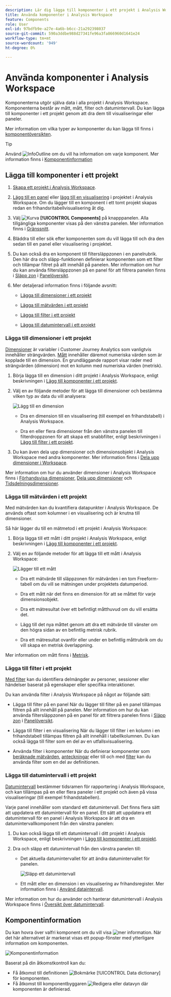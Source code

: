 ```yaml
---
description: Lär dig lägga till komponenter i ett projekt i Analysis Workspace
title: Använda komponenter i Analysis Workspace
feature: Components
role: User
exl-id: 97bdfb9e-a27e-4a6b-b6cc-21a292398037
source-git-commit: 590a3ddbe988d27341fe96a3fa866960d1641e24
workflow-type: tm+mt
source-wordcount: '949'
ht-degree: 0%

---
```


# Använda komponenter i Analysis Workspace

Komponenterna utgör själva data i alla projekt i Analysis Workspace. Komponenterna består av mått, mått, filter och datumintervall. Du kan lägga till komponenter i ett projekt genom att dra dem till visualiseringar eller paneler.

Mer information om vilka typer av komponenter du kan lägga till finns i [komponentöversikten](/help/components/overview.md).

>[!TIP]
>
>Använd ![InfoOutline](/help/assets/icons/InfoOutline.svg) om du vill ha information om varje komponent. Mer information finns i [Komponentinformation](#component-info)

## Lägga till komponenter i ett projekt

1. [Skapa ett projekt i Analysis Workspace](/help/analysis-workspace/build-workspace-project/create-projects.md).

1. [Lägg till en panel](/help/analysis-workspace/c-panels/panels.md#create-a-panel) eller [lägg till en visualisering](/help/analysis-workspace/visualizations/freeform-analysis-visualizations.md#add-visualizations-to-a-panel) i projektet i Analysis Workspace. Om du lägger till en komponent i ett tomt projekt skapas redan en frihandsritabellvisualisering åt dig.

1. Välj ![Kurva](/help/assets/icons/Curate.svg) **[!UICONTROL Components]** på knapppanelen. Alla tillgängliga komponenter visas på den vänstra panelen. Mer information finns i [Gränssnitt](/help/analysis-workspace/home.md#interface).

1. Bläddra till eller sök efter komponenten som du vill lägga till och dra den sedan till en panel eller visualisering i projektet.

1. Du kan också dra en komponent till filtersläppzonen i en panelrubrik. Den här dra och släpp-funktionen definierar komponenten som ett filter och tillämpar filtret på allt innehåll på panelen.
Mer information om hur du kan använda filtersläppzonen på en panel för att filtrera panelen finns i [Släpp zon](/help/analysis-workspace/c-panels/panels.md#drop-zone) i [Panelöversikt](/help/analysis-workspace/c-panels/panels.md).

1. Mer detaljerad information finns i följande avsnitt:

   * [Lägga till dimensioner i ett projekt](#add-dimensions-to-a-project)

   * [Lägga till mätvärden i ett projekt](#add-metrics-to-a-project)

   * [Lägga till filter i ett projekt](#add-filters-to-a-project)

   * [Lägga till datumintervall i ett projekt](#add-date-ranges-to-a-project)

### Lägga till dimensioner i ett projekt

[Dimensioner](/help/components/dimensions/overview.md) är variabler i Customer Journey Analytics som vanligtvis innehåller strängvärden. [Mått](/help/components/calc-metrics/calc-metr-overview.md) innehåller däremot numeriska värden som är kopplade till en dimension. En grundläggande rapport visar rader med strängvärden (dimension) mot en kolumn med numeriska värden (metrisk).

1. Börja lägga till en dimension i ditt projekt i Analysis Workspace, enligt beskrivningen i [Lägg till komponenter i ett projekt](#add-components-to-a-project).

1. Välj en av följande metoder för att lägga till dimensioner och bestämma vilken typ av data du vill analysera:

   ![Lägg till en dimension](/help/components/assets/add-dimension.gif)

   * Dra en dimension till en visualisering (till exempel en frihandstabell) i Analysis Workspace.

   * Dra en eller flera dimensioner från den vänstra panelen till filterdroppzonen för att skapa ett snabbfilter, enligt beskrivningen i [Lägg till filter i ett projekt](#add-filters-to-a-project).

1. Du kan även dela upp dimensioner och dimensionsobjekt i Analysis Workspace med andra komponenter. Mer information finns i [Dela upp dimensioner i Workspace](/help/components/dimensions/t-breakdown-fa.md).

Mer information om hur du använder dimensioner i Analysis Workspace finns i [Förhandsvisa dimensioner](/help/components/dimensions/view-dimensions.md), [Dela upp dimensioner](/help/components/dimensions/t-breakdown-fa.md) och [Tidsdelningsdimensioner](/help/components/dimensions/time-parting-dimensions.md).

### Lägga till mätvärden i ett projekt

Med mätvärden kan du kvantifiera datapunkter i Analysis Workspace. De används oftast som kolumner i en visualisering och är knutna till dimensioner.

Så här lägger du till en mätmetod i ett projekt i Analysis Workspace:

1. Börja lägga till ett mått i ditt projekt i Analysis Workspace, enligt beskrivningen i [Lägg till komponenter i ett projekt](#add-components-to-a-project).



1. Välj en av följande metoder för att lägga till ett mått i Analysis Workspace:

   ![Lägger till ett mått](/help/components/assets/add-metric.gif)

   * Dra ett mätvärde till släppzonen för mätvärden i en tom Freeform-tabell om du vill se mätningen under projektets datumperiod.

   * Dra ett mått när det finns en dimension för att se måttet för varje dimensionsobjekt.

   * Dra ett mätresultat över ett befintligt måtthuvud om du vill ersätta det.

   * Lägg till det nya måttet genom att dra ett mätvärde till vänster om den högra sidan av en befintlig metrisk rubrik.

   * Dra ett mätresultat ovanför eller under en befintlig måttrubrik om du vill skapa en metrisk överlappning.


Mer information om mått finns i [Metrisk](/help/components/apply-create-metrics.md).

### Lägga till filter i ett projekt

[Med filter](/help/components/filters/filters-overview.md) kan du identifiera delmängder av personer, sessioner eller händelser baserat på egenskaper eller specifika interaktioner.

Du kan använda filter i Analysis Workspace på något av följande sätt:

* Lägga till filter på en panel
När du lägger till filter på en panel tillämpas filtren på allt innehåll på panelen.
Mer information om hur du kan använda filtersläppzonen på en panel för att filtrera panelen finns i [Släpp zon](/help/analysis-workspace/c-panels/panels.md#drop-zone) i [Panelöversikt](/help/analysis-workspace/c-panels/panels.md).

* Lägga till filter i en visualisering
När du lägger till filter i en kolumn i en frihandstabell tillämpas filtren på allt innehåll i tabellkolumnen. Du kan också lägga till filter som en del av en utfallsvisualisering.

* Använda filter i komponenter
När du definierar komponenter som [beräknade mätvärden](/help/components/calc-metrics/cm-workflow/metrics-with-segments.md), [anteckningar](/help/components/annotations/create-annotations.md#annotation-builder) eller till och med [filter](/help/components/filters/filter-builder.md) kan du använda filter som en del av definitionen.


### Lägga till datumintervall i ett projekt

[Datumintervall](/help/components/date-ranges/overview.md) bestämmer tidsramen för rapportering i Analysis Workspace, och kan tillämpas på en eller flera paneler i ett projekt och även på vissa visualiseringar (till exempel frihandstabellen).

Varje panel innehåller som standard ett datumintervall. Det finns flera sätt att uppdatera ett datumintervall för en panel. Ett sätt att uppdatera ett datumintervall för en panel i Analysis Workspace är att dra en datumintervallkomponent från den vänstra panelen:

1. Du kan också lägga till ett datumintervall i ditt projekt i Analysis Workspace, enligt beskrivningen i [Lägg till komponenter i ett projekt](#add-components-to-a-project).

1. Dra och släpp ett datumintervall från den vänstra panelen till:

   * Det aktuella datumintervallet för att ändra datumintervallet för panelen.

     ![Släpp ett datumintervall](assets/add-date-range.gif)

   * Ett mått eller en dimension i en visualisering av frihandsregister. Mer information finns i [Använd dataintervall](/help/components/date-ranges/overview.md#use-date-ranges).

Mer information om hur du använder och hanterar datumintervall i Analysis Workspace finns i [Översikt över datumintervall](/help/components/date-ranges/overview.md).

## Komponentinformation

Du kan hovra över valfri komponent om du vill visa ![mer information](/help/assets/icons/InfoOutline.svg). När det här alternativet är markerat visas ett popup-fönster med ytterligare information om komponenten.

![Komponentinformation](assets/component-info.png)

Baserat på din åtkomstkontroll kan du:

* Få åtkomst till definitionen ![Bokmärke](/help/assets/icons/Bookmark.svg) [!UICONTROL Data dictionary] för komponenten.
* Få åtkomst till komponentbyggaren ![Redigera](/help/assets/icons/Edit.svg) eller datavyn där komponenten är definierad.
